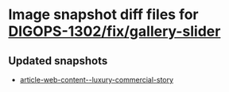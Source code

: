 # Image snapshot diff files for [DIGOPS-1302/fix/gallery-slider](git@github.com:brightsitesconsulting/independent-web/pull/7697)

## Updated snapshots
- [article-web-content--luxury-commercial-story](./article-web-content--luxury-commercial-story)
